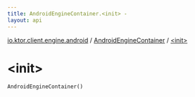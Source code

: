 ```yaml
---
title: AndroidEngineContainer.<init> - 
layout: api
---
```


<div class='api-docs-breadcrumbs'><a href="../index.html">io.ktor.client.engine.android</a> / <a href="index.html">AndroidEngineContainer</a> / <a href="./-init-.html">&lt;init&gt;</a></div>

# &lt;init&gt;

<div class="signature"><code><span class="identifier">AndroidEngineContainer</span><span class="symbol">(</span><span class="symbol">)</span></code></div>
